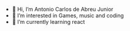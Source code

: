 - 👋 Hi, I’m Antonio Carlos de Abreu Junior
- 👀 I’m interested in Games, music and coding
- 🌱 I’m currently learning react

<!---
Acaj0/Acaj0 is a ✨ special ✨ repository because its `README.md` (this file) appears on your GitHub profile.
You can click the Preview link to take a look at your changes.
--->
